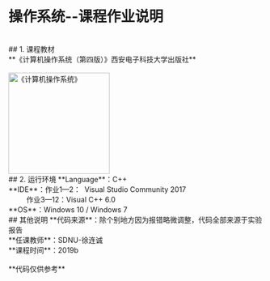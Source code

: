 # 操作系统--课程作业说明
<br>
## 1. 课程教材
<br>
**《计算机操作系统（第四版）》西安电子科技大学出版社**
<br><br>
<img src="https://raw.githubusercontent.com/RuYunW/homework_code/master/git操作系统/《操作系统》.png" width="200"  alt="《计算机操作系统》"/>
<br>
## 2. 运行环境
**Language**：C++
<br>
**IDE**：作业1—2：&nbsp;&nbsp;Visual Studio Community 2017
<br>
&nbsp;&nbsp;&nbsp;&nbsp;&nbsp;&nbsp;&nbsp;&nbsp; 作业3—12：Visual C++ 6.0
<br>
**OS**：Windows 10&nbsp;/&nbsp;Windows 7
<br>
## 其他说明
**代码来源**：除个别地方因为报错略微调整，代码全部来源于实验报告
<br>
**任课教师**：SDNU-徐连诚
<br>
**课程时间**：2019b
<br><br>
**代码仅供参考**


